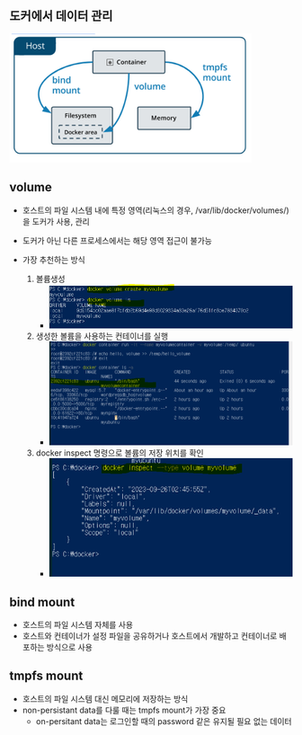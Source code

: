 
## 도커에서 데이터 관리

![1695690983602](image/도커_데이터관리/1695690983602.png)

## volume
- 호스트의 파일 시스템 내에 특정 영역(리눅스의 경우, /var/lib/docker/volumes/)을 도커가 사용, 관리
- 도커가 아닌 다른 프로세스에서는 해당 영역 접근이 불가능 
- 가장 추천하는 방식

    1. 볼륨생성
        - ![1695696287533](image/도커_데이터관리/1695696287533.png)
    2. 생성한 볼륨을 사용하는 컨테이너를 실행
        - ![1695698173761](image/도커_데이터관리/1695698173761.png)
    3. docker inspect 명령으로 볼륨의 저장 위치를 확인
        - ![1695698236053](image/도커_데이터관리/1695698236053.png)

## bind mount
- 호스트의 파일 시스템 자체를 사용 
- 호스트와 컨테이너가 설정 파일을 공유하거나 호스트에서 개발하고 컨테이너로 배포하는 방식으로 사용 



## tmpfs mount
- 호스트의 파일 시스템 대신 메모리에 저장하는 방식
- non-persistant data를 다룰 때는 tmpfs mount가 가장 중요
    - on-persitant data는 로그인할 때의 password 같은 유지될 필요 없는 데이터


